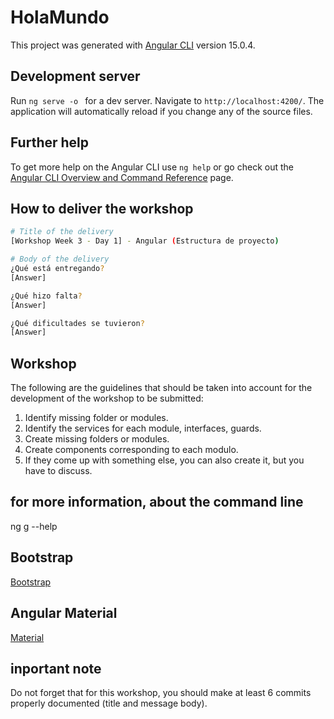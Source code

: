# HolaMundo

This project was generated with [Angular CLI](https://github.com/angular/angular-cli) version 15.0.4.

## Development server

Run `ng serve -o `  for a dev server. Navigate to `http://localhost:4200/`. The application will automatically reload if you change any of the source files.


## Further help

To get more help on the Angular CLI use `ng help` or go check out the [Angular CLI Overview and Command Reference](https://angular.io/cli) page.

## How to deliver the workshop

```bash
# Title of the delivery
[Workshop Week 3 - Day 1] - Angular (Estructura de proyecto)

# Body of the delivery
¿Qué está entregando?
[Answer]

¿Qué hizo falta?
[Answer]

¿Qué dificultades se tuvieron?
[Answer]
```

## Workshop
The following are the guidelines that should be taken into account for the development of the workshop to be submitted:

1. Identify missing folder or modules.
2. Identify the services for each module, interfaces, guards.
3. Create missing folders or modules.
4. Create components corresponding to each modulo.
5. If they come up with something else, you can also create it, but you have to discuss.

## for more information, about the command line
ng g --help

## Bootstrap
[Bootstrap](https://getbootstrap.com/docs/5.3/getting-started/introduction/)

## Angular Material
[Material](https://material.angular.io/components/categories)

## inportant note
Do not forget that for this workshop, you should make at least 6 commits properly documented (title and message body).
 